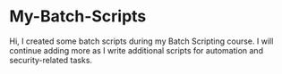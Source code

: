 # My-Batch-Scripts
Hi, I created some batch scripts during my Batch Scripting course. I will continue adding more as I write additional scripts for automation and security-related tasks.
